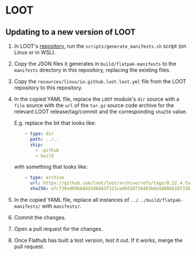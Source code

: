 # LOOT

## Updating to a new version of LOOT

1. In LOOT's [repository](https://github.com/loot/loot), run the `scripts/generate_manifests.sh` script (on Linux or in WSL).
2. Copy the JSON files it generates in `build/flatpak-manifests` to the `manifests` directory in this repository, replacing the existing files.
3. Copy the `resources/linux/io.github.loot.loot.yml` file from the LOOT repository to this repository.
4. In the copied YAML file, replace the `LOOT` module's `dir` source with a `file` source with the `url` of the `tar.gz` source code archive for the relevant LOOT release/tag/commit and the corresponding `sha256` value.

    E.g. replace the bit that looks like:

    ```yaml
        - type: dir
          path: ../..
          skip:
            - .github
            - build
    ```

    with something that looks like:

    ```yaml
        - type: archive
          url: https://github.com/loot/loot/archive/refs/tags/0.22.4.tar.gz
          sha256: a7cf30ed89bb84d3d6843f121cedb528720403bda1b08b816f338cbae7cc5f8e
    ```
5. In the copied YAML file, replace all instances of `../../build/flatpak-manifests/` with `manifests/`.
6. Commit the changes.
7. Open a pull request for the changes.
8. Once Flathub has built a test version, test it out. If it works, merge the pull request.
